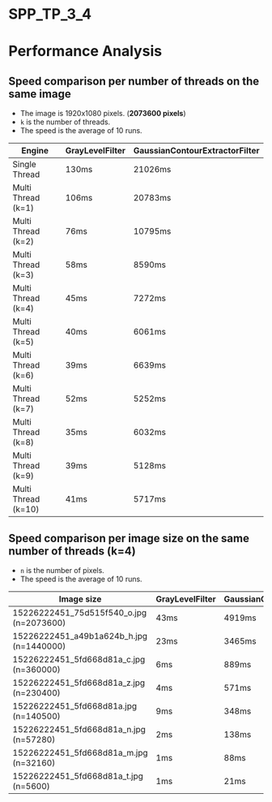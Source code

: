 # SPP_TP_3_4

# Performance Analysis

## Speed comparison per number of threads on the same image 

- The image is 1920x1080 pixels. (**2073600 pixels**)
- `k` is the number of threads.
- The speed is the average of 10 runs.

| Engine              | GrayLevelFilter | GaussianContourExtractorFilter |
| ------------------- | --------------- | ------------------------------ |
| Single Thread       | 130ms           | 21026ms                        |
| Multi Thread (k=1)  | 106ms           | 20783ms                        |
| Multi Thread (k=2)  | 76ms            | 10795ms                        |
| Multi Thread (k=3)  | 58ms            | 8590ms                         |
| Multi Thread (k=4)  | 45ms            | 7272ms                         |
| Multi Thread (k=5)  | 40ms            | 6061ms                         |
| Multi Thread (k=6)  | 39ms            | 6639ms                         |
| Multi Thread (k=7)  | 52ms            | 5252ms                         |
| Multi Thread (k=8)  | 35ms            | 6032ms                         |
| Multi Thread (k=9)  | 39ms            | 5128ms                         |
| Multi Thread (k=10) | 41ms            | 5717ms                         |

## Speed comparison per image size on the same number of threads (k=4)

- `n` is the number of pixels.
- The speed is the average of 10 runs.

| Image size                               | GrayLevelFilter | GaussianContourExtractorFilter |
| ---------------------------------------- | --------------- | ------------------------------ |
| 15226222451_75d515f540_o.jpg (n=2073600) | 43ms            | 4919ms                         |
| 15226222451_a49b1a624b_h.jpg (n=1440000) | 23ms            | 3465ms                         |
| 15226222451_5fd668d81a_c.jpg (n=360000)  | 6ms             | 889ms                          |
| 15226222451_5fd668d81a_z.jpg (n=230400)  | 4ms             | 571ms                          |
| 15226222451_5fd668d81a.jpg (n=140500)    | 9ms             | 348ms                          |
| 15226222451_5fd668d81a_n.jpg (n=57280)   | 2ms             | 138ms                          |
| 15226222451_5fd668d81a_m.jpg (n=32160)   | 1ms             | 88ms                           |
| 15226222451_5fd668d81a_t.jpg (n=5600)    | 1ms             | 21ms                           |